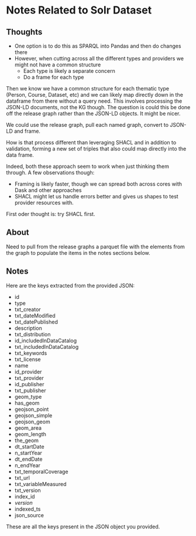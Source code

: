 # Notes Related to Solr Dataset

## Thoughts

* One option is to do this as SPARQL into Pandas and then do changes there
* However, when cutting across all the different types and providers we might not
  have a common structure
  * Each type is likely a separate concern
  * Do a frame for each type

Then we know we have a common structure for each thematic type (Person, Course, Dataset, etc)
and we can likely map directly down in the dataframe from there without a query need.
This involves processing the JSON-LD documents, not the KG though.  The question is could this 
be done off the release graph rather than the JSON-LD objects.  It might be nicer.   

We could use the release graph, pull each named graph, convert to JSON-LD and frame.  

How is that process different than leveraging SHACL and in addition to validation, forming
a new set of triples that also could map directly into the data frame.

Indeed, both these approach seem to work when just thinking them through.  A few observations though:

* Framing is likely faster, though we can spread both across cores with Dask and other approaches
* SHACL might let us handle errors better and gives us shapes to test provider resources with.

First oder thought is:  try SHACL first.  

## About

Need to pull from the release graphs a parquet file with the elements from 
the graph to populate the items in the notes sections below.  

## Notes

Here are the keys extracted from the provided JSON:

- id
- type
- txt_creator
- txt_dateModified
- txt_datePublished
- description
- txt_distribution
- id_includedInDataCatalog
- txt_includedInDataCatalog
- txt_keywords
- txt_license
- name
- id_provider
- txt_provider
- id_publisher
- txt_publisher
- geom_type
- has_geom
- geojson_point
- geojson_simple
- geojson_geom
- geom_area
- geom_length
- the_geom
- dt_startDate
- n_startYear
- dt_endDate
- n_endYear
- txt_temporalCoverage
- txt_url
- txt_variableMeasured
- txt_version
- index_id
- _version_
- indexed_ts
- json_source

These are all the keys present in the JSON object you provided.